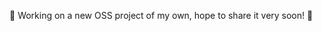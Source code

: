 :wave: Working on a new OSS project of my own, hope to share it very soon! :rocket:

<!---
LoicBaumann/LoicBaumann is a ✨ special ✨ repository because its `README.md` (this file) appears on your GitHub profile.
You can click the Preview link to take a look at your changes.
--->

